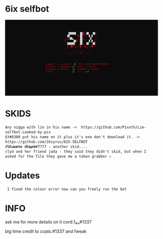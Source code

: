 # 6ix selfbot
 ![Screenshot](screenshot.png)
# SKIDS
    Any nigga with lie in his name ->  https://github.com/Pixxth/Lie-selfbot-Leaked-by-pix
    $Y#8300 put his name on it plus it's exe don't download it. -> https://github.com/2ksyrus/6IX-SELFBOT
    𝓢𝒊𝒍𝒉𝞸𝞾𝙚𝒕𝒕𝙚 𝓑𝙧𝙖𝙥𝙡𝙚#7777 - another skid....
    clyd and her friend jada - they said they didn't skid, but when I asked for the file they gave me a token grabber 💀
# Updates
     I fixed the colour error now can you freely run the bot


# INFO
ask me for more details on it cord:1₆ᵢₓ#1337



big time credit to coats.#1337 and fweak
